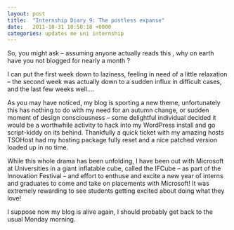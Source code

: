 ```yaml
---
layout: post
title:  "Internship Diary 9: The postless expanse"
date:   2011-10-31 10:50:18 +0000
categories: updates me uni internship
---
```


So, you might ask – assuming anyone actually reads this , why on earth have you not blogged for nearly a month ?

I can put the first week down to laziness, feeling in need of a little relaxation – the second week was actually down to a sudden influx in difficult cases, and the last few weeks well….

As you may have noticed, my blog is sporting a new theme, unfortunately this has nothing to do with my need for an autumn change, or sudden moment of design consciousness – some delightful individual decided it would be a worthwhile activity to hack into my WordPress install and go script-kiddy on its behind. Thankfully a quick ticket with my amazing hosts TSOHost had my hosting package fully reset and a nice patched version loaded up in no time.

While this whole drama has been unfolding, I have been out with Microsoft at Universities in a giant inflatable cube, called the IFCube – as part of the Innovation Festival – and effort to enthuse and excite a new year of interns and graduates to come and take on placements with Microsoft! It was extremely rewarding to see students getting excited about doing what they love!

I suppose now my blog is alive again, I should probably get back to the usual Monday morning.